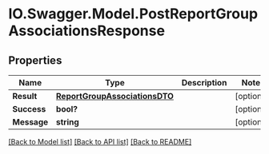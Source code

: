 # IO.Swagger.Model.PostReportGroupAssociationsResponse
## Properties

Name | Type | Description | Notes
------------ | ------------- | ------------- | -------------
**Result** | [**ReportGroupAssociationsDTO**](ReportGroupAssociationsDTO.md) |  | [optional] 
**Success** | **bool?** |  | [optional] 
**Message** | **string** |  | [optional] 

[[Back to Model list]](../README.md#documentation-for-models) [[Back to API list]](../README.md#documentation-for-api-endpoints) [[Back to README]](../README.md)

